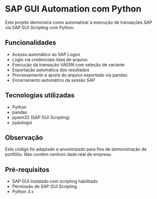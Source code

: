 
# SAP GUI Automation com Python

Este projeto demonstra como automatizar a execução de transações SAP via SAP GUI Scripting com Python.

## Funcionalidades

- Acesso automático ao SAP Logon
- Login via credenciais lidas de arquivo
- Execução da transação VA05N com seleção de variante
- Exportação automática dos resultados
- Processamento e ajuste do arquivo exportado via pandas
- Encerramento automático da sessão SAP

## Tecnologias utilizadas

- Python
- pandas
- pywin32 (SAP GUI Scripting)
- pyautogui

## Observação

Este código foi adaptado e anonimizado para fins de demonstração de portfólio. Não contém nenhum dado real de empresa.

## Pré-requisitos

- SAP GUI instalado com scripting habilitado
- Permissão de SAP GUI Scripting
- Python 3.x
